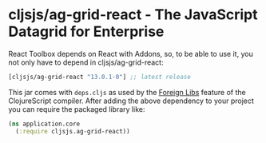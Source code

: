 # cljsjs/ag-grid-react - The JavaScript Datagrid for Enterprise

React Toolbox depends on React with Addons, so, to be able to use it, you not only have to depend in
cljsjs/ag-grid-react:

[](dependency)
```clojure
[cljsjs/ag-grid-react "13.0.1-0"] ;; latest release
```
[](/dependency)

This jar comes with `deps.cljs` as used by the [Foreign Libs][flibs] feature
of the ClojureScript compiler. After adding the above dependency to your project
you can require the packaged library like:

```clojure
(ns application.core
  (:require cljsjs.ag-grid-react))
```

[flibs]: https://github.com/clojure/clojurescript/wiki/Packaging-Foreign-Dependencies
